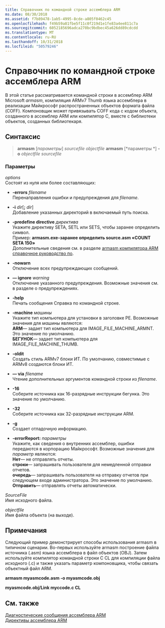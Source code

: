```yaml
---
title: Справочник по командной строке ассемблера ARM
ms.date: 08/30/2018
ms.assetid: f7b89478-1ab5-4995-8cde-a805f0462c45
ms.openlocfilehash: f49b59a81fbe5f11c0f219d1e1fe83a4ee811c7a
ms.sourcegitcommit: 6052185696adca270bc9bdbec45a626dd89cdcdd
ms.translationtype: MT
ms.contentlocale: ru-RU
ms.lasthandoff: 10/31/2018
ms.locfileid: "50579246"
---
```

# <a name="arm-assembler-command-line-reference"></a>Справочник по командной строке ассемблера ARM

В этой статье рассматривается командной строки в ассемблер ARM Microsoft *armasm*, компиляция ARMv7 Thumb языка ассемблера в реализации Майкрософт распространенных объектов формата файла (COFF). Компоновщик может привязывать COFF кода с кодом объекта, созданного в ассемблер ARM или компилятор C, вместе с библиотеки объектов, созданных библиотекаря.

## <a name="syntax"></a>Синтаксис

> **armasm** [*параметры*] *sourcefile* *objectfile*
> **armasm** [*параметры *] **-o** *objectfile* *sourcefile*

### <a name="parameters"></a>Параметры

*options*<br/>
Состоят из нуля или более составляющих:

- **-errors** *filename*<br/>
   Перенаправления ошибки и предупреждения для *filename*.

- **-i** *dir*[**;** <em>dir</em>]<br/>
   Добавление указанных директорий в включаемый путь поиска.

- **-predefine directive** *директива*<br/>
   Укажите директиву SETA, SETL или SETS, чтобы заранее определить символ.<br/>
   Пример: **armasm.exe-заранее определить source.asm «COUNT SETA 150»**<br/>
   Дополнительные сведения см. в разделе [armasm компилятора ARM справочное руководство по](http://infocenter.arm.com/help/topic/com.arm.doc.dui0802b/index.html).

- **-nowarn**<br/>
   Отключение всех предупреждающих сообщений.

- **— ignore** *warning*<br/>
   Отключение указанного предупреждения. Возможные значения см. в разделе о предупреждениях.

- **-help**<br/>
   Печать сообщения Справка по командной строке.

- **-machine** *машины*<br/>
   Укажите тип компьютера для установки в заголовке PE.  Возможные значения для *машины* являются:<br/>
   **ARM**— задает тип компьютера для IMAGE_FILE_MACHINE_ARMNT. Это значение по умолчанию.<br/>
   **БЕГУНОК**— задает тип компьютера для IMAGE_FILE_MACHINE_THUMB.

- **-oldit**<br/>
   Создать стиль ARMv7 блоки ИТ.  По умолчанию, совместимые с ARMv8 создаются блоки ИТ.

- **— via** *filename*<br/>
   Чтение дополнительных аргументов командной строки из *filename*.

- **-16**<br/>
   Соберите источника как 16-разрядные инструкции бегунка.  Это значение по умолчанию.

- **-32**<br/>
   Соберите источника как 32-разрядные инструкции ARM.

- **-g**<br/>
   Создает отладочную информацию.

- **-errorReport:** *параметры*<br/>
   Укажите, как сведения о внутренних ассемблер, ошибки передаются в корпорацию Майкрософт.  Возможные значения для *параметр* являются:<br/>
   **Нет**— не отправлять отчеты.<br/>
   **строки**— запрашивать пользователя для немедленной отправки отчетов.<br/>
   **очередь**— запрашивать пользователя на отправку отчетов при следующем входе администратора. Это значение по умолчанию.<br/>
   **Отправить**— отправлять отчеты автоматически.

*SourceFile*<br/>
Имя исходного файла.

*objectfile*<br/>
Имя файла объекта (на выходе).

## <a name="remarks"></a>Примечания

Следующий пример демонстрирует способы использования armasm в типичном сценарии. Во-первых используйте armasm построение файла источника (.asm) языка ассемблера в файл объектов (OBJ). Затем используйте компилятор командной строки C CL для компиляции файла исходного (.c) и также указать параметр компоновщика, чтобы связать объектный файл ARM.

**armasm myasmcode.asm -o myasmcode.obj**

**myasmcode.obj/Link myccode.c CL**

## <a name="see-also"></a>См. также

[Диагностические сообщения ассемблера ARM](../../assembler/arm/arm-assembler-diagnostic-messages.md)<br/>
[Директивы ассемблера ARM](../../assembler/arm/arm-assembler-directives.md)<br/>
